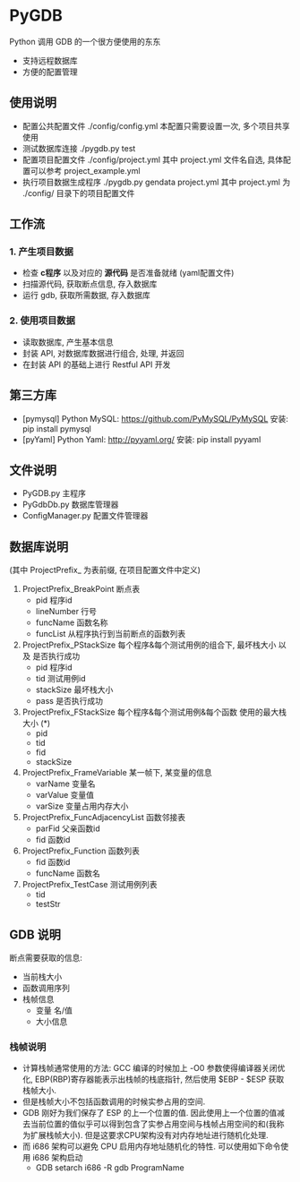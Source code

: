 # PyGDB
Python 调用 GDB 的一个很方便使用的东东
- 支持远程数据库
- 方便的配置管理


## 使用说明
- 配置公共配置文件 ./config/config.yml 本配置只需要设置一次, 多个项目共享使用
- 测试数据库连接 ./pygdb.py test
- 配置项目配置文件 ./config/project.yml 其中 project.yml 文件名自选, 具体配置可以参考 project_example.yml
- 执行项目数据生成程序 ./pygdb.py gendata project.yml 其中 project.yml 为 ./config/ 目录下的项目配置文件


## 工作流

### 1. 产生项目数据
- 检查 **c程序** 以及对应的 **源代码** 是否准备就绪 (yaml配置文件)
- 扫描源代码, 获取断点信息, 存入数据库
- 运行 gdb, 获取所需数据, 存入数据库

### 2. 使用项目数据
- 读取数据库, 产生基本信息
- 封装 API, 对数据库数据进行组合, 处理, 并返回
- 在封装 API 的基础上进行 Restful API 开发


## 第三方库
- [pymysql] Python MySQL: https://github.com/PyMySQL/PyMySQL 安装: pip install pymysql
- [pyYaml] Python Yaml: http://pyyaml.org/ 安装: pip install pyyaml


## 文件说明
- PyGDB.py 主程序
- PyGdbDb.py 数据库管理器
- ConfigManager.py 配置文件管理器

## 数据库说明

(其中 ProjectPrefix_ 为表前缀, 在项目配置文件中定义)

1. ProjectPrefix_BreakPoint 断点表
    - pid 程序id
    - lineNumber    行号
    - funcName      函数名称
    - funcList      从程序执行到当前断点的函数列表
1. ProjectPrefix_PStackSize 每个程序&每个测试用例的组合下, 最坏栈大小 以及 是否执行成功
    - pid           程序id
    - tid           测试用例id
    - stackSize     最坏栈大小
    - pass          是否执行成功
1. ProjectPrefix_FStackSize 每个程序&每个测试用例&每个函数  使用的最大栈大小 (*)
    - pid
    - tid
    - fid
    - stackSize
1. ProjectPrefix_FrameVariable 某一帧下, 某变量的信息
    - varName       变量名
    - varValue      变量值
    - varSize       变量占用内存大小
1. ProjectPrefix_FuncAdjacencyList 函数邻接表
    - parFid        父亲函数id
    - fid           函数id
1. ProjectPrefix_Function       函数列表
    - fid           函数id
    - funcName      函数名
1. ProjectPrefix_TestCase       测试用例列表
    - tid
    - testStr



## GDB 说明

断点需要获取的信息:
- 当前栈大小
- 函数调用序列
- 栈帧信息
    - 变量 名/值
    - 大小信息

### 栈帧说明
- 计算栈帧通常使用的方法: GCC 编译的时候加上 -O0 参数使得编译器关闭优化, EBP(RBP)寄存器能表示出栈帧的栈底指针, 然后使用 $EBP - $ESP 获取栈帧大小.
- 但是栈帧大小不包括函数调用的时候实参占用的空间.
- GDB 刚好为我们保存了 ESP 的上一个位置的值. 因此使用上一个位置的值减去当前位置的值似乎可以得到包含了实参占用空间与栈帧占用空间的和(我称为扩展栈帧大小). 但是这要求CPU架构没有对内存地址进行随机化处理.
- 而 i686 架构可以避免 CPU 启用内存地址随机化的特性. 可以使用如下命令使用 i686 架构启动
    - GDB setarch i686 -R gdb ProgramName